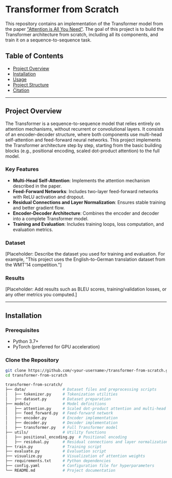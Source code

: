 # Transformer from Scratch

This repository contains an implementation of the Transformer model from the paper ["Attention is All You Need"](https://arxiv.org/abs/1706.03762). The goal of this project is to build the Transformer architecture from scratch, including all its components, and train it on a sequence-to-sequence task.

## Table of Contents
- [Project Overview](#project-overview)
- [Installation](#installation)
- [Usage](#usage)
- [Project Structure](#project-structure)
- [Citation](#citation)

---

## Project Overview

The Transformer is a sequence-to-sequence model that relies entirely on attention mechanisms, without recurrent or convolutional layers. It consists of an encoder-decoder structure, where both components use multi-head self-attention and feed-forward neural networks. This project implements the Transformer architecture step by step, starting from the basic building blocks (e.g., positional encoding, scaled dot-product attention) to the full model.

### Key Features
- **Multi-Head Self-Attention**: Implements the attention mechanism described in the paper.
- **Feed-Forward Networks**: Includes two-layer feed-forward networks with ReLU activation and dropout.
- **Residual Connections and Layer Normalization**: Ensures stable training and better gradient flow.
- **Encoder-Decoder Architecture**: Combines the encoder and decoder into a complete Transformer model.
- **Training and Evaluation**: Includes training loops, loss computation, and evaluation metrics.

### Dataset
[Placeholder: Describe the dataset you used for training and evaluation. For example, "This project uses the English-to-German translation dataset from the WMT'14 competition."]

### Results
[Placeholder: Add results such as BLEU scores, training/validation losses, or any other metrics you computed.]

---

## Installation

### Prerequisites
- Python 3.7+
- PyTorch (preferred for GPU acceleration)

### Clone the Repository
```bash
git clone https://github.com/<your-username>/transformer-from-scratch.git
cd transformer-from-scratch

transformer-from-scratch/
├── data/                # Dataset files and preprocessing scripts
│   ├── tokenizer.py     # Tokenization utilities
│   ├── dataset.py       # Dataset preparation
├── models/              # Model definitions
│   ├── attention.py     # Scaled dot-product attention and multi-head attention
│   ├── feed_forward.py  # Feed-forward network
│   ├── encoder.py       # Encoder implementation
│   ├── decoder.py       # Decoder implementation
│   ├── transformer.py   # Full Transformer model
├── utils/               # Utility functions
│   ├── positional_encoding.py  # Positional encoding
│   ├── residual.py      # Residual connections and layer normalization
├── train.py             # Training script
├── evaluate.py          # Evaluation script
├── visualize.py         # Visualization of attention weights
├── requirements.txt     # Python dependencies
├── config.yaml          # Configuration file for hyperparameters
└── README.md            # Project documentation